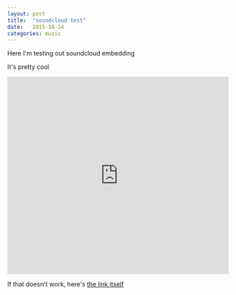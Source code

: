 ```yaml
---
layout: post
title:  "soundcloud test"
date:   2015-10-14
categories: music
---
```

Here I'm testing out soundcloud embedding

It's pretty cool

<iframe width="100%" height="450" scrolling="no" frameborder="no" src="https://w.soundcloud.com/player/?url=https%3A//api.soundcloud.com/playlists/155044978&color=4B306A&"> </iframe>

If that doesn't work, here's [the link itself][playlist]

[playlist]:      https://soundcloud.com/oportsac/sets/likes 
